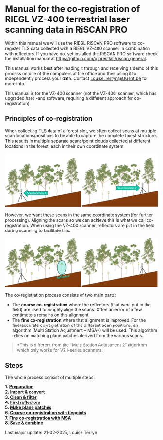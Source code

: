# Manual for the co-registration of RIEGL VZ-400 terrestrial laser scanning data in RiSCAN PRO

Within this manual we will use the RIEGL RiSCAN PRO software to co-register TLS data collected with a RIEGL VZ-400 scanner in combination with reflectors. If you have not yet installed the RiSCAN PRO software check the installation manual at https://github.com/qforestlab/riscan_general. 

This manual works best after reading it through and receiving a demo of this process on one of the computers at the office and then using it to independently process your data. Contact Louise.Terryn@UGent.be for more info. 

This manual is for the VZ-400 scanner (not the VZ-400i scanner, which has upgraded hard -and software, requiring a different approach for co-registration).

## Principles of co-registration
When collecting TLS data of a forest plot, we often collect scans at multiple scan locations/positions to be able to capture the complete forest structure. This results in multiple separate scans/point clouds collected at different locations in the forest, each in their own coordinate system.

![MultiScan-1](./img/00_multiscan-1.png)

However, we want these scans in the same coordinate system (for further processing). Aligning the scans so we can achieve this is what we call co-registration. When using the VZ-400 scanner, reflectors are put in the field during scanning to facilitate this. 

![MultiScan-2](./img/00_multiscan-2.png)

The co-registration process consists of two main parts:
* The **coarse co-registration** where the reflectors (that were put in the field) are used to roughly align the scans. Often an error of a few centimeters remains on this alignment. 
* The **fine co-registration** where that alignment is improved. For the fine/accurate co-registration of the different scan positions, an algorithm (Multi Station Adjustment – MSA*) will be used. This algorithm relies on matching plane patches derived from the various scans. 

> *This is different from the “Multi Station Adjustment 2” algorithm which only works for VZ i-series scanners.

## Steps
The whole process consist of multiple steps:

**1. [Preparation](1_preparation.md)**<br>
**2. [Import & convert ](2_import_convert.md)**<br>
**3. [Clean & filter](3_clean_filter.md)**<br>
**4. [Find reflectors](4_find_reflectors.md)**<br>
**5. [Make plane patches](5_make_plane_patches.md)**<br>
**6. [Coarse co-registration with tiepoints](6_coarse_co-registration.md)**<br>
**7. [Fine co-registration with MSA](7_fine_co-registration.md)**<br>
**8. [Save & combine](8_save_combine.md)**<br>


Last major update: 21-02-2025, Louise Terryn
